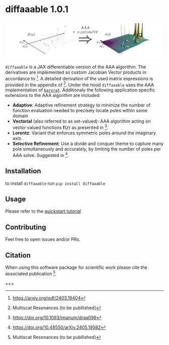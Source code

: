 # diffaaable 1.0.1

![](docs/assets/diffaaable.png)

`diffaaable` is a JAX differentiable version of the AAA algorithm. The derivatives are implemented as custom Jacobian Vector products in accordance to [^1].
A detailed derivation of the used matrix expressions is provided in the appendix of [^2].
Under the hood `diffaaable` uses the AAA implementation of [`baryrat`](https://github.com/c-f-h/baryrat).
Additionaly the following application specific extensions to the AAA algorithm are included:

- **Adaptive**: Adaptive refinement strategy to minimize the number of function evaluation needed to precisely locate poles within some domain
- **Vectorial** (also referred to as set-valued): AAA algorithm acting on vector valued functions $\mathbf{f}(z)$ as presented in [^3].
- **Lorentz**: Variant that enforces symmetric poles around the imaginary axis.
- **Selective Refinement**: Use a divide and conquer theme to capture many pole simultaneously and accurately, by limiting the number of poles per AAA solve. Suggested in [^4].

## Installation
to install `diffaaable` run
`pip install diffaaable`

## Usage
Please refer to the [quickstart tutorial](./usage.md)

## Contributing
Feel free to open issues and/or PRs.

## Citation
When using this software package for scientific work please cite the associated publication [^2].

+++

[^1]: https://arxiv.org/pdf/2403.19404
[^2]: Multiscat Resonances (to be publlished)
[^3]: https://doi.org/10.1093/imanum/draa098
[^4]: https://doi.org/10.48550/arXiv.2405.19582
